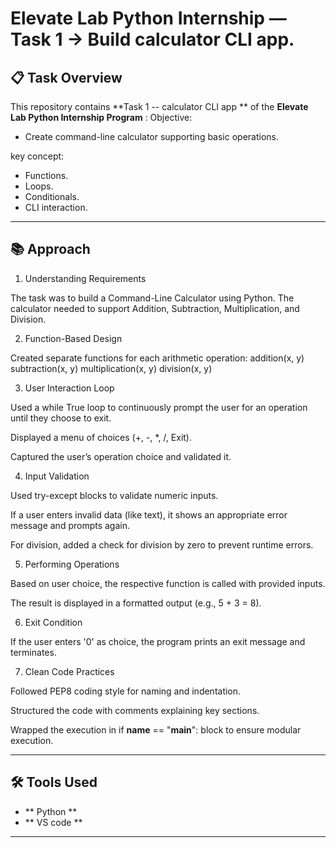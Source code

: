 # Elevate Lab Python Internship — Task 1 -> Build calculator CLI app.

## 📋 Task Overview
This repository contains **Task 1 -- calculator CLI app ** of the **Elevate Lab Python Internship Program** : 
Objective:
  - Create command-line calculator supporting basic operations.

key concept:
  - Functions.
  - Loops.
  - Conditionals.
  - CLI interaction.

---

##  📚 Approach

1. Understanding Requirements

  The task was to build a Command-Line Calculator using Python.
  The calculator needed to support Addition, Subtraction, Multiplication, and Division.


2. Function-Based Design

  Created separate functions for each arithmetic operation:
    addition(x, y)
    subtraction(x, y)
    multiplication(x, y)
    division(x, y) 


3. User Interaction Loop

  Used a while True loop to continuously prompt the user for an operation until they choose to exit.
  
  Displayed a menu of choices (+, -, *, /, Exit).
  
  Captured the user’s operation choice and validated it.
  

4. Input Validation

  Used try-except blocks to validate numeric inputs.

  If a user enters invalid data (like text), it shows an appropriate error message and prompts again.

  For division, added a check for division by zero to prevent runtime errors.

5. Performing Operations

  Based on user choice, the respective function is called with provided inputs.

  The result is displayed in a formatted output (e.g., 5 + 3 = 8).

6. Exit Condition

  If the user enters '0' as choice, the program prints an exit message and terminates.

7. Clean Code Practices

  Followed PEP8 coding style for naming and indentation.

  Structured the code with comments explaining key sections.

  Wrapped the execution in if __name__ == "__main__": block to ensure modular execution.

---

## 🛠️ Tools Used
- ** Python **
- ** VS code **
  
---

